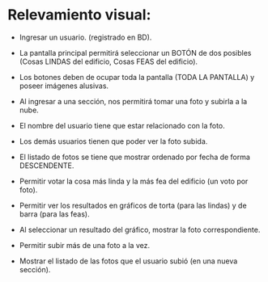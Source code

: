 # Relevamiento visual:

- Ingresar un usuario. (registrado en BD).
- La pantalla principal permitirá seleccionar un BOTÓN de dos posibles (Cosas LINDAS del edificio, Cosas
  FEAS del edificio).
- Los botones deben de ocupar toda la pantalla (TODA LA PANTALLA) y poseer imágenes alusivas.
- Al ingresar a una sección, nos permitirá tomar una foto y subirla a la nube.
- El nombre del usuario tiene que estar relacionado con la foto.
- Los demás usuarios tienen que poder ver la foto subida.
- El listado de fotos se tiene que mostrar ordenado por fecha de forma DESCENDENTE.
- Permitir votar la cosa más linda y la más fea del edificio (un voto por foto).
- Permitir ver los resultados en gráficos de torta (para las lindas) y de barra (para las feas).

- Al seleccionar un resultado del gráfico, mostrar la foto correspondiente.
- Permitir subir más de una foto a la vez.
- Mostrar el listado de las fotos que el usuario subió (en una nueva sección).
